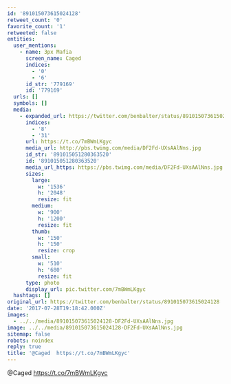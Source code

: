 ```yaml
---
id: '891015073615024128'
retweet_count: '0'
favorite_count: '1'
retweeted: false
entities:
  user_mentions:
    - name: 3px Mafia
      screen_name: Caged
      indices:
        - '0'
        - '6'
      id_str: '779169'
      id: '779169'
  urls: []
  symbols: []
  media:
    - expanded_url: https://twitter.com/benbalter/status/891015073615024128/photo/1
      indices:
        - '8'
        - '31'
      url: https://t.co/7mBWmLKgyc
      media_url: http://pbs.twimg.com/media/DF2Fd-UXsAAlNns.jpg
      id_str: '891015051280363520'
      id: '891015051280363520'
      media_url_https: https://pbs.twimg.com/media/DF2Fd-UXsAAlNns.jpg
      sizes:
        large:
          w: '1536'
          h: '2048'
          resize: fit
        medium:
          w: '900'
          h: '1200'
          resize: fit
        thumb:
          w: '150'
          h: '150'
          resize: crop
        small:
          w: '510'
          h: '680'
          resize: fit
      type: photo
      display_url: pic.twitter.com/7mBWmLKgyc
  hashtags: []
original_url: https://twitter.com/benbalter/status/891015073615024128
date: '2017-07-28T19:18:42.000Z'
images:
  - ../../media/891015073615024128-DF2Fd-UXsAAlNns.jpg
image: ../../media/891015073615024128-DF2Fd-UXsAAlNns.jpg
sitemap: false
robots: noindex
reply: true
title: '@Caged  https://t.co/7mBWmLKgyc'
---
```


@Caged  https://t.co/7mBWmLKgyc